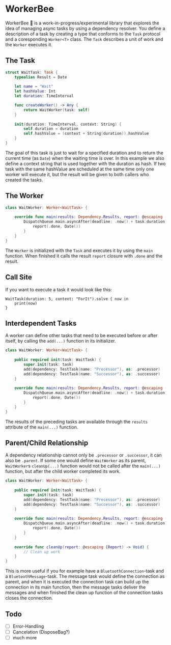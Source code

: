 # WorkerBee

WorkerBee 🐝 is a work-in-progress/experimental library that explores the idea of managing async tasks by using a dependency resolver. You define a description of a task by creating a type that conforms to the `Task` protocol and a coresponding `Worker<T>` class. The `Task` describes a unit of work and the `Worker` executes it.


## The Task

```swift
struct WaitTask: Task {
    typealias Result = Date
    
    let name = "Wait"
    let hashValue: Int
    let duration: TimeInterval

    func createWorker() -> Any {
        return WaitWorker(task: self)
    }
    
    init(duration: TimeInterval, context: String) {
        self.duration = duration
        self.hashValue = (context + String(duration)).hashValue
    }
}
```

The goal of this task is just to wait for a specified duration and to return the current time (as `Date`) when the waiting time is over. In this example we also define a context string that is used together with the duration as hash. If two task with the same hashValue are scheduled at the same time only one worker will execute it, but the result will be given to both callers who created the tasks.


## The Worker

```swift
class WaitWorker: Worker<WaitTask> {
    
    override func main(results: Dependency.Results, report: @escaping (Report, Any?) -> Void) {
        DispatchQueue.main.asyncAfter(deadline: .now() + task.duration) {
            report(.done, Date())
        }
    }
}
```

The `Worker` is initialized with the `Task` and executes it by using the `main` function. When finished it calls the result `report` closure with `.done` and the result.


## Call Site

If you want to execute a task it would look like this:

```
WaitTask(duration: 5, context: "ForIt").solve { now in
    print(now)
}

```


## Interdependent Tasks

A worker can define other tasks that need to be executed before or after itself, by calling the `add(...)` function in its initializer.

```swift
class WaitWorker: Worker<WaitTask> {
    
    public required init(task: WaitTask) {
        super.init(task: task)
        add(dependency: TestTask(name: "Precessor"), as: .precessor)
        add(dependency: TestTask(name: "Successor"), as: .successor)
    }
    
    override func main(results: Dependency.Results, report: @escaping (Report, Any?) -> Void) {
        DispatchQueue.main.asyncAfter(deadline: .now() + task.duration) {
            report(.done, Date())
        }
    }
}

```

The results of the preceding tasks are available through the `results` attribute of the `main(...)` function.

## Parent/Child Relationship

A dependency relationship cannot only be `.precessor` or `.successor`, it can also be `.parent`. If some one would define `WaitWorker` as its parent, `WaitWorker`s `cleanUp(...)` function would not be called after the `main(...)` function, but after the child worker completed its work.


```swift
class WaitWorker: Worker<WaitTask> {
    
    public required init(task: WaitTask) {
        super.init(task: task)
        add(dependency: TestTask(name: "Precessor"), as: .precessor)
        add(dependency: TestTask(name: "Successor"), as: .successor)
    }
    
    override func main(results: Dependency.Results, report: @escaping (Report, Any?) -> Void) {
        DispatchQueue.main.asyncAfter(deadline: .now() + task.duration) {
            report(.done, Date())
        }
    }
    
    override func cleanUp(report: @escaping (Report) -> Void) {
        // Clean up work
    }
}
```

This is more useful if you for example have a `BluetoothConnection`-task and a `BluetoothMessage`-task. The message task would define the connection as parent, and when it is executed the connection task can build up the connection in its main function, then the message tasks deliver the messages and when finished the clean up function of the connection tasks closes the connection.



## Todo

- [ ] Error-Handling
- [ ] Cancelation (DisposeBag?)
- [ ] much more